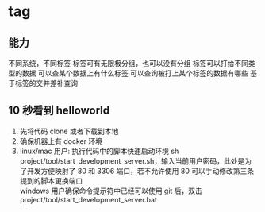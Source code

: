 # tag

## 能力
不同系统，不同标签
标签可有无限极分组，也可以没有分组
标签可以打给不同类型的数据
可以查某个数据上有什么标签
可以查询被打上某个标签的数据有哪些
基于标签的交并差补查询


## 10 秒看到 helloworld

1. 先将代码 clone 或者下载到本地
2. 确保机器上有 docker 环境
3. linux/mac 用户: 执行代码中的脚本快速启动环境 sh project/tool/start_development_server.sh，输入当前用户密码，此处是为了开发方便映射了 80 和 3306 端口，若不允许使用 80 可以手动修改第三条提到的脚本更换端口  
   windows 用户确保命令提示符中已经可以使用 git 后，双击 project/tool/start_development_server.bat
